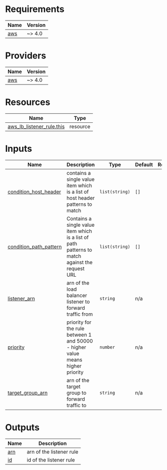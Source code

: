 <!-- BEGIN_TF_DOCS -->
# Requirements

| Name | Version |
|------|---------|
| <a name="requirement_aws"></a> [aws](#requirement\_aws) | ~> 4.0 |

# Providers

| Name | Version |
|------|---------|
| <a name="provider_aws"></a> [aws](#provider\_aws) | ~> 4.0 |

# Resources

| Name | Type |
|------|------|
| [aws_lb_listener_rule.this](https://registry.terraform.io/providers/hashicorp/aws/latest/docs/resources/lb_listener_rule) | resource |

# Inputs

| Name | Description | Type | Default | Required |
|------|-------------|------|---------|:--------:|
| <a name="input_condition_host_header"></a> [condition\_host\_header](#input\_condition\_host\_header) | contains a single value item which is a list of host header patterns to match | `list(string)` | `[]` | no |
| <a name="input_condition_path_pattern"></a> [condition\_path\_pattern](#input\_condition\_path\_pattern) | Contains a single value item which is a list of path patterns to match against the request URL | `list(string)` | `[]` | no |
| <a name="input_listener_arn"></a> [listener\_arn](#input\_listener\_arn) | arn of the load balancer listener to forward traffic from | `string` | n/a | yes |
| <a name="input_priority"></a> [priority](#input\_priority) | priority for the rule between 1 and 50000 - higher value means higher priority | `number` | n/a | yes |
| <a name="input_target_group_arn"></a> [target\_group\_arn](#input\_target\_group\_arn) | arn of the target group to forward traffic to | `string` | n/a | yes |

# Outputs

| Name | Description |
|------|-------------|
| <a name="output_arn"></a> [arn](#output\_arn) | arn of the listener rule |
| <a name="output_id"></a> [id](#output\_id) | id of the listener rule |
<!-- END_TF_DOCS -->